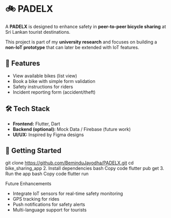 
# 🚲 PADELX

A **PADELX** is designed to enhance safety in **peer-to-peer bicycle sharing** at Sri Lankan tourist destinations.  

This project is part of my **university research** and focuses on building a **non-IoT prototype** that can later be extended with IoT features.


## 📱 Features
- View available bikes (list view)  
- Book a bike with simple form validation  
- Safety instructions for riders  
- Incident reporting form (accident/theft)  


## 🛠️ Tech Stack
- **Frontend:** Flutter, Dart  
- **Backend (optional):** Mock Data / Firebase (future work)  
- **UI/UX:** Inspired by Figma designs  



## 🚀 Getting Started
git clone https://github.com/BeminduJayodha/PADELX.git
cd bike_sharing_app
2. Install dependencies
bash
Copy code
flutter pub get
3. Run the app
bash
Copy code
flutter run


Future Enhancements
- Integrate IoT sensors for real-time safety monitoring
- GPS tracking for rides
- Push notifications for safety alerts
- Multi-language support for tourists


